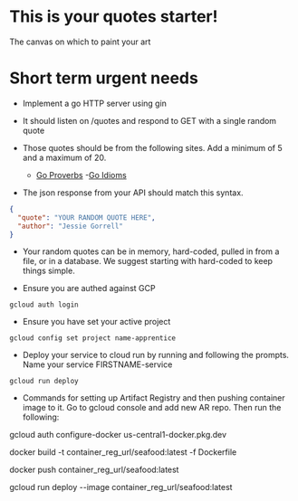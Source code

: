 # This is your quotes starter!

The canvas on which to paint your art

# Short term urgent needs
- Implement a go HTTP server using gin

- It should listen on /quotes and respond to GET with a single random quote

- Those quotes should be from the following sites. Add a minimum of 5 and a maximum of 20.
  - [Go Proverbs](https://go-proverbs.github.io) 
  -[Go Idioms](https://dmitri.shuralyov.com/idiomatic-go)

- The json response from your API should match this syntax.
```json
{
  "quote": "YOUR RANDOM QUOTE HERE",
  "author": "Jessie Gorrell"
}
```

- Your random quotes can be in memory, hard-coded, pulled in from a file, or in a database. We suggest starting with hard-coded to keep things simple.

- Ensure you are authed against GCP
```shell
gcloud auth login
```

- Ensure you have set your active project
```shell
gcloud config set project name-apprentice
```

- Deploy your service to cloud run by running and following the prompts. Name your service FIRSTNAME-service
```shell
gcloud run deploy
```

- Commands for setting up Artifact Registry and then pushing container image to it.
Go to gcloud console and add new AR repo. Then run the following: 

gcloud auth configure-docker us-central1-docker.pkg.dev

docker build -t container_reg_url/seafood:latest -f Dockerfile

docker push container_reg_url/seafood:latest

gcloud run deploy --image container_reg_url/seafood:latest
